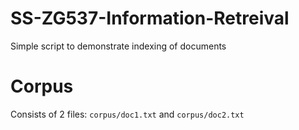 # SS-ZG537-Information-Retreival

Simple script to demonstrate indexing of documents

# Corpus 

Consists of 2 files: `corpus/doc1.txt` and `corpus/doc2.txt`
